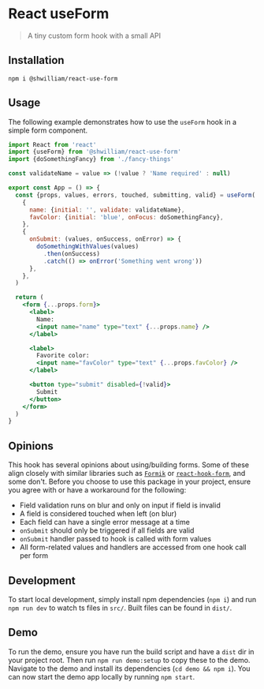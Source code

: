 # React useForm

> A tiny custom form hook with a small API

## Installation

```shell
npm i @shwilliam/react-use-form
```

## Usage

The following example demonstrates how to use the `useForm` hook in a simple
form component.

```jsx
import React from 'react'
import {useForm} from '@shwilliam/react-use-form'
import {doSomethingFancy} from './fancy-things'

const validateName = value => (!value ? 'Name required' : null)

export const App = () => {
  const {props, values, errors, touched, submitting, valid} = useForm(
    {
      name: {initial: '', validate: validateName},
      favColor: {initial: 'blue', onFocus: doSomethingFancy},
    },
    {
      onSubmit: (values, onSuccess, onError) => {
        doSomethingWithValues(values)
          .then(onSuccess)
          .catch(() => onError('Something went wrong'))
      },
    },
  )

  return (
    <form {...props.form}>
      <label>
        Name:
        <input name="name" type="text" {...props.name} />
      </label>

      <label>
        Favorite color:
        <input name="favColor" type="text" {...props.favColor} />
      </label>

      <button type="submit" disabled={!valid}>
        Submit
      </button>
    </form>
  )
}
```

## Opinions

This hook has several opinions about using/building forms. Some of these align
closely with similar libraries such as [`Formik`](https://jaredpalmer.com/formik/)
or [`react-hook-form`](https://react-hook-form.com/), and some don't. Before you
choose to use this package in your project, ensure you agree with or have a
workaround for the following:

- Field validation runs on blur and only on input if field is invalid
- A field is considered touched when left (on blur)
- Each field can have a single error message at a time
- `onSubmit` should only be triggered if all fields are valid
- `onSubmit` handler passed to hook is called with form values
- All form-related values and handlers are accessed from one hook call per form

## Development

To start local development, simply install npm dependencies (`npm i`) and run
`npm run dev` to watch ts files in `src/`. Built files can be found in `dist/`.

## Demo

To run the demo, ensure you have run the build script and have a `dist` dir in
your project root. Then run `npm run demo:setup` to copy these to the demo.
Navigate to the demo and install its dependencies (`cd demo && npm i`). You can
now start the demo app locally by running `npm start`.
